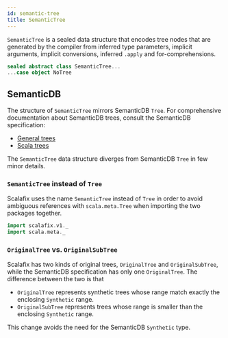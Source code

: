 ```yaml
---
id: semantic-tree
title: SemanticTree
---
```


`SemanticTree` is a sealed data structure that encodes tree nodes that are
generated by the compiler from inferred type parameters, implicit arguments,
implicit conversions, inferred `.apply` and for-comprehensions.

```scala mdoc:file:scalafix-core/src/main/scala/scalafix/v1/SemanticTree.scala
sealed abstract class SemanticTree...
...case object NoTree
```

## SemanticDB

The structure of `SemanticTree` mirrors SemanticDB `Tree`. For comprehensive
documentation about SemanticDB trees, consult the SemanticDB specification:

- [General trees](https://scalameta.org/docs/semanticdb/specification.html#type)
- [Scala trees](https://scalameta.org/docs/semanticdb/specification.html#java-tree)

The `SemanticTree` data structure diverges from SemanticDB `Tree` in few minor
details.

### `SemanticTree` instead of `Tree`

Scalafix uses the name `SemanticTree` instead of `Tree` in order to avoid
ambiguous references with `scala.meta.Tree` when importing the two packages
together.

```scala
import scalafix.v1._
import scala.meta._
```

### `OriginalTree` vs. `OriginalSubTree`

Scalafix has two kinds of original trees, `OriginalTree` and `OriginalSubTree`,
while the SemanticDB specification has only one `OriginalTree`. The difference
between the two is that

- `OriginalTree` represents synthetic trees whose range match exactly the
  enclosing `Synthetic` range.
- `OriginalSubTree` represents trees whose range is smaller than the enclosing
  `Synthetic` range.

This change avoids the need for the SemanticDB `Synthetic` type.

